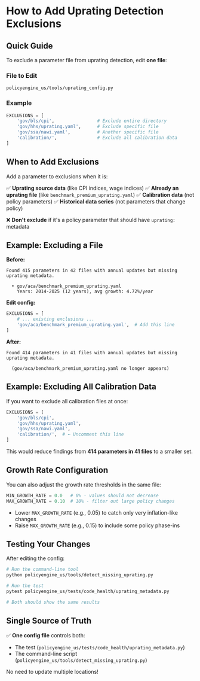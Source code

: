 # How to Add Uprating Detection Exclusions

## Quick Guide

To exclude a parameter file from uprating detection, edit **one file**:

### File to Edit
`policyengine_us/tools/uprating_config.py`

### Example

```python
EXCLUSIONS = [
    'gov/bls/cpi',                # Exclude entire directory
    'gov/hhs/uprating.yaml',      # Exclude specific file
    'gov/ssa/nawi.yaml',          # Another specific file
    'calibration/',               # Exclude all calibration data
]
```

## When to Add Exclusions

Add a parameter to exclusions when it is:

✅ **Uprating source data** (like CPI indices, wage indices)
✅ **Already an uprating file** (like `benchmark_premium_uprating.yaml`)
✅ **Calibration data** (not policy parameters)
✅ **Historical data series** (not parameters that change policy)

❌ **Don't exclude** if it's a policy parameter that should have `uprating:` metadata

## Example: Excluding a File

**Before:**
```
Found 415 parameters in 42 files with annual updates but missing uprating metadata.

  • gov/aca/benchmark_premium_uprating.yaml
    Years: 2014-2025 (12 years), avg growth: 4.72%/year
```

**Edit config:**
```python
EXCLUSIONS = [
    # ... existing exclusions ...
    'gov/aca/benchmark_premium_uprating.yaml',  # Add this line
]
```

**After:**
```
Found 414 parameters in 41 files with annual updates but missing uprating metadata.

  (gov/aca/benchmark_premium_uprating.yaml no longer appears)
```

## Example: Excluding All Calibration Data

If you want to exclude all calibration files at once:

```python
EXCLUSIONS = [
    'gov/bls/cpi',
    'gov/hhs/uprating.yaml',
    'gov/ssa/nawi.yaml',
    'calibration/',  # ← Uncomment this line
]
```

This would reduce findings from **414 parameters in 41 files** to a smaller set.

## Growth Rate Configuration

You can also adjust the growth rate thresholds in the same file:

```python
MIN_GROWTH_RATE = 0.0   # 0% - values should not decrease
MAX_GROWTH_RATE = 0.10  # 10% - filter out large policy changes
```

- Lower `MAX_GROWTH_RATE` (e.g., 0.05) to catch only very inflation-like changes
- Raise `MAX_GROWTH_RATE` (e.g., 0.15) to include some policy phase-ins

## Testing Your Changes

After editing the config:

```bash
# Run the command-line tool
python policyengine_us/tools/detect_missing_uprating.py

# Run the test
pytest policyengine_us/tests/code_health/uprating_metadata.py

# Both should show the same results
```

## Single Source of Truth

✅ **One config file** controls both:
- The test (`policyengine_us/tests/code_health/uprating_metadata.py`)
- The command-line script (`policyengine_us/tools/detect_missing_uprating.py`)

No need to update multiple locations!
